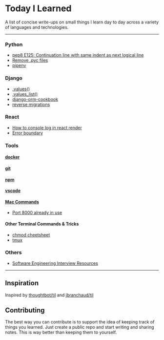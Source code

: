 # Today I Learned
A list of concise write-ups on small things I learn day to day across a
variety of languages and technologies.

---
### Python
- [pep8 E125: Continuation line with same indent as next logical line](python/pep8-e125.md)
- [Remove .pyc files](python/remove-pyc.md)
- [pipenv](python/pipenv.md)

### Django
- [.values()](django/values.md)
- [.values_list()](django/values-list.md)
- [django-orm-cookbook](django/django-orm-cookbook.md)
- [reverse migrations](django/reverse-migrations.md)

### React
- [How to console log in react render](react/console-log.md)
- [Error boundary](react/error-handling.md)

### Tools
#### [docker](tools/docker.md)
#### [git](tools/git.md)
#### [npm](tools/npm.md)
#### [vscode](tools/vscode.md)
#### [Mac Commands](tools/mac-commands.md)
- [Port 8000 already in use](tools/mac-commands.md#port-8000-already-in-use)
#### Other Terminal Commands & Tricks
- [chmod cheetsheet](tools/commandline.md#chmod-cheetsheet)
- [tmux](tools/tmux.md)

### Others
- [Software Engineering Interview Resources](others/interview-resources.md)

---
## Inspiration
Inspired by [thoughtbot/til](https://github.com/thoughtbot/til) and [jbranchaud/til](https://github.com/jbranchaud/til)

## Contributing
The best way you can contribute is to support the idea of keeping track of things you learned. Just create a public repo and start writing and sharing notes. This is way better than keeping them to yourself.
